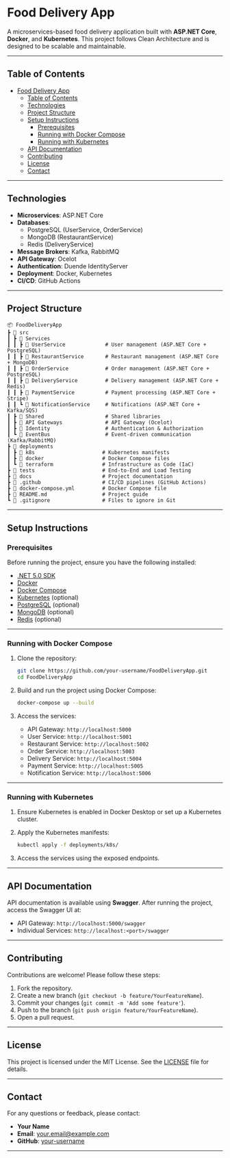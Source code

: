 # Food Delivery App

A microservices-based food delivery application built with **ASP.NET Core**, **Docker**, and **Kubernetes**. This project follows Clean Architecture and is designed to be scalable and maintainable.

---

## Table of Contents

- [Food Delivery App](#food-delivery-app)
  - [Table of Contents](#table-of-contents)
  - [Technologies](#technologies)
  - [Project Structure](#project-structure)
  - [Setup Instructions](#setup-instructions)
    - [Prerequisites](#prerequisites)
    - [Running with Docker Compose](#running-with-docker-compose)
    - [Running with Kubernetes](#running-with-kubernetes)
  - [API Documentation](#api-documentation)
  - [Contributing](#contributing)
  - [License](#license)
  - [Contact](#contact)

---

## Technologies

- **Microservices**: ASP.NET Core
- **Databases**:
  - PostgreSQL (UserService, OrderService)
  - MongoDB (RestaurantService)
  - Redis (DeliveryService)
- **Message Brokers**: Kafka, RabbitMQ
- **API Gateway**: Ocelot
- **Authentication**: Duende IdentityServer
- **Deployment**: Docker, Kubernetes
- **CI/CD**: GitHub Actions

---

## Project Structure

```
📦 FoodDeliveryApp
┣ 📁 src
┃ ┣ 📁 Services
┃ ┃ ┣ 📁 UserService             # User management (ASP.NET Core + PostgreSQL)
┃ ┃ ┣ 📁 RestaurantService       # Restaurant management (ASP.NET Core + MongoDB)
┃ ┃ ┣ 📁 OrderService            # Order management (ASP.NET Core + PostgreSQL)
┃ ┃ ┣ 📁 DeliveryService         # Delivery management (ASP.NET Core + Redis)
┃ ┃ ┣ 📁 PaymentService          # Payment processing (ASP.NET Core + Stripe)
┃ ┃ ┗ 📁 NotificationService     # Notifications (ASP.NET Core + Kafka/SQS)
┃ ┣ 📁 Shared                    # Shared libraries
┃ ┣ 📁 API Gateways              # API Gateway (Ocelot)
┃ ┣ 📁 Identity                  # Authentication & Authorization
┃ ┗ 📁 EventBus                  # Event-driven communication (Kafka/RabbitMQ)
┣ 📁 deployments
┃ ┣ 📁 k8s                      # Kubernetes manifests
┃ ┣ 📁 docker                   # Docker Compose files
┃ ┗ 📁 terraform                # Infrastructure as Code (IaC)
┣ 📁 tests                      # End-to-End and Load Testing
┣ 📁 docs                       # Project documentation
┣ 📁 .github                    # CI/CD pipelines (GitHub Actions)
┣ 📜 docker-compose.yml         # Docker Compose file
┣ 📜 README.md                  # Project guide
┗ 📜 .gitignore                 # Files to ignore in Git
```

---

## Setup Instructions

### Prerequisites

Before running the project, ensure you have the following installed:

- [.NET 5.0 SDK](https://dotnet.microsoft.com/download)
- [Docker](https://www.docker.com/products/docker-desktop)
- [Docker Compose](https://docs.docker.com/compose/install/)
- [Kubernetes](https://kubernetes.io/docs/setup/) (optional)
- [PostgreSQL](https://www.postgresql.org/download/) (optional)
- [MongoDB](https://www.mongodb.com/try/download/community) (optional)
- [Redis](https://redis.io/download) (optional)

---

### Running with Docker Compose

1. Clone the repository:
   ```bash
   git clone https://github.com/your-username/FoodDeliveryApp.git
   cd FoodDeliveryApp
   ```

2. Build and run the project using Docker Compose:
   ```bash
   docker-compose up --build
   ```

3. Access the services:
   - API Gateway: `http://localhost:5000`
   - User Service: `http://localhost:5001`
   - Restaurant Service: `http://localhost:5002`
   - Order Service: `http://localhost:5003`
   - Delivery Service: `http://localhost:5004`
   - Payment Service: `http://localhost:5005`
   - Notification Service: `http://localhost:5006`

---

### Running with Kubernetes

1. Ensure Kubernetes is enabled in Docker Desktop or set up a Kubernetes cluster.

2. Apply the Kubernetes manifests:
   ```bash
   kubectl apply -f deployments/k8s/
   ```

3. Access the services using the exposed endpoints.

---

## API Documentation

API documentation is available using **Swagger**. After running the project, access the Swagger UI at:

- API Gateway: `http://localhost:5000/swagger`
- Individual Services: `http://localhost:<port>/swagger`

---

## Contributing

Contributions are welcome! Please follow these steps:

1. Fork the repository.
2. Create a new branch (`git checkout -b feature/YourFeatureName`).
3. Commit your changes (`git commit -m 'Add some feature'`).
4. Push to the branch (`git push origin feature/YourFeatureName`).
5. Open a pull request.

---

## License

This project is licensed under the MIT License. See the [LICENSE](LICENSE) file for details.

---

## Contact

For any questions or feedback, please contact:

- **Your Name**
- **Email**: your.email@example.com
- **GitHub**: [your-username](https://github.com/your-username)

---